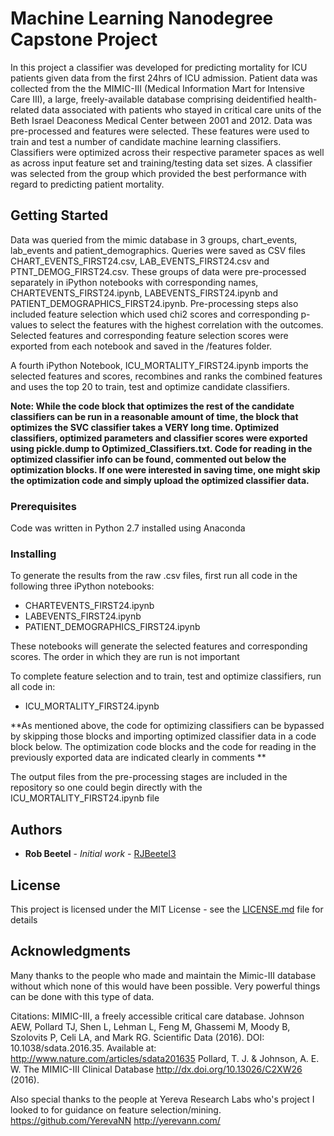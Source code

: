# Machine Learning Nanodegree Capstone Project

In this project a classifier was developed for predicting mortality for ICU patients given data from the first 24hrs of ICU admission. Patient data was collected from the the MIMIC-III (Medical Information Mart for Intensive Care III), a large, freely-available database comprising deidentified health-related data associated with patients who stayed in critical care units of the Beth Israel Deaconess Medical Center between 2001 and 2012.
Data was pre-processed and features were selected. These features were used to train and test a number of candidate machine learning classifiers. Classifiers were optimized across their respective parameter spaces as well as across input feature set  and training/testing data set sizes. A classifier was selected from the group which provided the best performance with regard to predicting patient mortality. 

## Getting Started

Data was queried from the mimic database in 3 groups, chart_events, lab_events and patient_demographics. Queries were saved as CSV files CHART_EVENTS_FIRST24.csv, LAB_EVENTS_FIRST24.csv and PTNT_DEMOG_FIRST24.csv. These groups of data were pre-processed separately in iPython notebooks with corresponding names, CHARTEVENTS_FIRST24.ipynb, LABEVENTS_FIRST24.ipynb and PATIENT_DEMOGRAPHICS_FIRST24.ipynb. Pre-processing  steps also included feature selection which used chi2 scores and corresponding p-values to select the features with the highest correlation with the outcomes. Selected features and corresponding feature selection scores were exported from each notebook and saved in the /features folder. 

A fourth iPython Notebook, ICU_MORTALITY_FIRST24.ipynb imports the selected features and scores, recombines and ranks the combined features and uses the top 20 to train, test and optimize candidate classifiers. 

**Note: While the code block that optimizes the rest of the candidate classifiers can be run in a reasonable amount of time, the block that optimizes the SVC classifier takes a VERY long time. Optimized classifiers, optimized parameters and classifier scores were exported using pickle.dump to Optimized_Classifiers.txt. Code for reading in the optimized classifier info can be found, commented out below the optimization blocks. If one were interested in saving time, one might skip the optimization code and simply upload the optimized classifier data.**

### Prerequisites

Code was written in Python 2.7 installed using Anaconda


### Installing

To generate the results from the raw .csv files, first run all code in the following three iPython notebooks: 

* CHARTEVENTS_FIRST24.ipynb
* LABEVENTS_FIRST24.ipynb 
* PATIENT_DEMOGRAPHICS_FIRST24.ipynb

These notebooks will generate the selected features and corresponding scores. The order in which they are run is not important

To complete feature selection and to train, test and optimize classifiers, run all code in: 

* ICU_MORTALITY_FIRST24.ipynb

**As mentioned above, the code for optimizing classifiers can be bypassed by skipping those blocks and importing optimized classifier data in a code block below. The optimization code blocks and the code for reading in the previously exported data are indicated clearly in comments **

The output files from the pre-processing stages are included in the repository so one could begin directly with the ICU_MORTALITY_FIRST24.ipynb file

 

## Authors

* **Rob Beetel** - *Initial work* - [RJBeetel3](https://github.com/RJBeetel3)


## License

This project is licensed under the MIT License - see the [LICENSE.md](LICENSE.md) file for details

## Acknowledgments

Many thanks to the people who made and maintain the Mimic-III database without which none of this would have been possible. Very powerful things can be done with this type of data. 

Citations: MIMIC-III, a freely accessible critical care database. Johnson AEW, Pollard TJ, Shen L, Lehman L, Feng M, Ghassemi M, Moody B, Szolovits P, Celi LA, and Mark RG. Scientific Data (2016). DOI: 10.1038/sdata.2016.35. Available at: http://www.nature.com/articles/sdata201635
Pollard, T. J. & Johnson, A. E. W. The MIMIC-III Clinical Database http://dx.doi.org/10.13026/C2XW26 (2016).

Also special thanks to the people at Yereva Research Labs who's project I looked to for guidance on feature selection/mining. 
https://github.com/YerevaNN
http://yerevann.com/